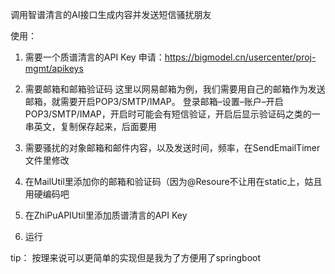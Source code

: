 调用智谱清言的AI接口生成内容并发送短信骚扰朋友

使用：

1. 需要一个质谱清言的API Key
申请：https://bigmodel.cn/usercenter/proj-mgmt/apikeys

2. 需要邮箱和邮箱验证码
   这里以网易邮箱为例，我们需要用自己的邮箱作为发送邮箱，就需要开启POP3/SMTP/IMAP。
   登录邮箱–设置–账户–开启POP3/SMTP/IMAP，开启时可能会有短信验证，开启后显示验证码之类的一串英文，复制保存起来，后面要用
   
3. 需要骚扰的对象邮箱和邮件内容，以及发送时间，频率，在SendEmailTimer文件里修改

4. 在MailUtil里添加你的邮箱和验证码（因为@Resoure不让用在static上，姑且用硬编码吧

5. 在ZhiPuAPIUtil里添加质谱清言的API Key

6. 运行 

tip：
按理来说可以更简单的实现但是我为了方便用了springboot